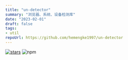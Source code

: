 ```yaml
---
title: "un-detector"
summary: "浏览器、系统、设备检测库"
date: "2023-02-01"
draft: false
tags:
- util
repoUrl: https://github.com/hemengke1997/un-detector
---
```


[![stars](https://img.shields.io/github/stars/hemengke1997/un-detector.svg?style=social&label=Stars)](https://github.com/hemengke1997/un-detector)
![npm](https://img.shields.io/npm/v/un-detector?labelColor=rgb(104%2C%20104%2C%20104)&color=rgb(20%20158%20202%2F%201))
